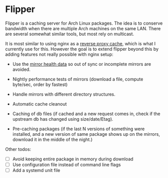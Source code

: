 Flipper
========

Flipper is a caching server for Arch Linux packages. The idea is to
conserve bandwidth when there are multiple Arch machines on the same LAN.
There are several somewhat similar tools, but most rely on multicast.

It is most similar to using nginx as a
[reverse proxy cache](https://wiki.archlinux.org/index.php/Pacman/Tips_and_tricks#Dynamic_reverse_proxy_cache_using_nginx),
which is what I currently use for this. However the goal is to extend
flipper beyond this by adding features not really possible with nginx
setup:

- Use the [mirror health data](https://www.archlinux.org/mirrors/status/)
  so out of sync or incomplete mirrors are avoided.

- Nightly performance tests of mirrors (download a file, compute byte/sec,
  order by fastest)

- Handle mirrors with different directory structures.

- Automatic cache cleanout

- Caching of db files (if cached and a new request comes in, check if
  the upstream db has changed using size/date/Etag).

- Pre-caching packages (if the last N versions of something were
  installed, and a new version of same package shows up on the
  mirrors, download it in the middle of the night.)

Other todos:

- [ ] Avoid keeping entire package in memory during download
- [ ] Use configuration file instead of command line flags
- [ ] Add a systemd unit file
